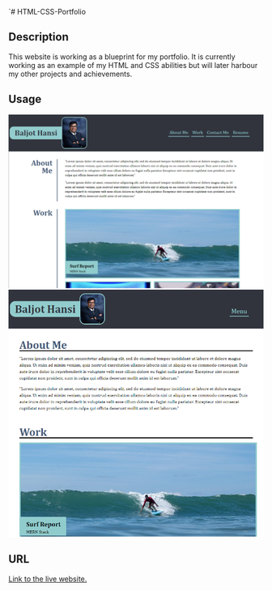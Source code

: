 `# HTML-CSS-Portfolio

## Description

This website is working as a blueprint for my portfolio. It is currently working as an example of my HTML and CSS abilities but will later harbour my other projects and achievements.

## Usage

![Large screen view of website.](./assets/images/large-screen-view.png)
![Small screen view of website.](./assets/images/small-screen-view.png)

## URL

[Link to the live website.](https://bhansi.github.io/HTML-CSS-Portfolio/)
